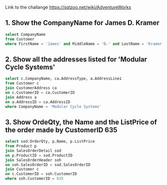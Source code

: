 Link to the challange https://sqlzoo.net/wiki/AdventureWorks

## 1. Show the CompanyName for James D. Kramer

```SQL 
select CompanyName
from Customer
where FirstName = 'James' and MiddleName = 'D.' and LastName = 'Kramer'
```

## 2. Show all the addresses listed for 'Modular Cycle Systems'

```SQL 
select c.CompanyName, ca.AddressType, a.AddressLine1
from Customer c
join CustomerAddress ca
on c.CustomerID = ca.CustomerID
join Address a
on a.AddressID = ca.AddressID
where CompanyName = 'Modular Cycle Systems'
```

## 3. Show OrdeQty, the Name and the ListPrice of the order made by CustomerID 635

```SQL
select sod.OrderQty, p.Name, p.ListPrice
from Product p
join SalesOrderDetail sod
on p.ProductID = sod.ProductID
join SalesOrderHeader soh
on soh.SalesOrderID = sod.SalesOrderID
join Customer c
on c.CustomerID = soh.CustomerID
where soh.CustomerID = 635
```

